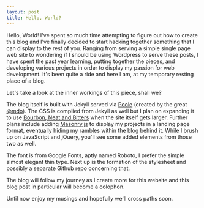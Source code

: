 ```yaml
---
layout: post
title: Hello, World?
---
```


Hello, World!  I've spent so much time attempting to figure out how to create this blog and I've finally decided to start
hacking together something that I can display to the rest of you.  Ranging from serving a simple single page web site to wondering if I should be using Wordpress to serve these posts, I have spent the past year learning, putting together
the pieces, and developing various projects in order to display my passion for web development.  It's been quite a ride
and here I am, at my temporary resting place of a blog.

Let's take a look at the inner workings of this piece, shall we?

The blog itself is built with Jekyll served via [Poole](www.getpoole.com) (created by the great [@mdo](markdotto.com)).
The CSS is complied from Jekyll as well but I plan on expanding it to use [Bourbon, Neat and Bitters](http://bourbon.io/) when the site itself gets larger.  Further plans include adding [Masonry.js](http://masonry.desandro.com/) to display my projects in a landing page format, eventually hiding my rambles within the blog behind it.  While I brush up on JavaScript and jQuery, you'll see some added elements from those two as well.

The font is from Google Fonts, aptly named Roboto, I prefer the simple almost elegant thin type.  Next up is the formation of the stylesheet and possibly a separate Github repo concerning that.

The blog will follow my journey as I create more for this website and this blog post in particular will become a colophon.

Until now enjoy my musings and hopefully we'll cross paths soon.
